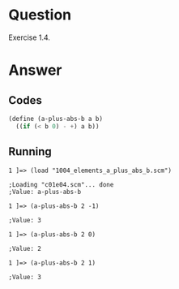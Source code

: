 # Question
Exercise 1.4.

# Answer
## Codes
```scheme
(define (a-plus-abs-b a b)
  ((if (< b 0) - +) a b))
```

## Running
```
1 ]=> (load "1004_elements_a_plus_abs_b.scm")

;Loading "c01e04.scm"... done
;Value: a-plus-abs-b

1 ]=> (a-plus-abs-b 2 -1)

;Value: 3

1 ]=> (a-plus-abs-b 2 0)

;Value: 2

1 ]=> (a-plus-abs-b 2 1)

;Value: 3
```
